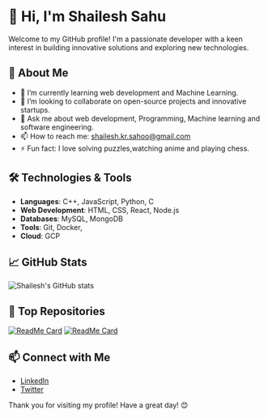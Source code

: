 # 👋 Hi, I'm Shailesh Sahu

Welcome to my GitHub profile! I'm a passionate developer with a keen interest in building innovative solutions and exploring new technologies.

## 🚀 About Me

- 🌱 I’m currently learning web development and Machine Learning.
- 👯 I’m looking to collaborate on open-source projects and innovative startups.
- 💬 Ask me about web development, Programming, Machine learning and software engineering.
- 📫 How to reach me: [shailesh.kr.sahoo@gmail.com](mailto:shailesh.kr.sahoo@gmail.com)
- ⚡ Fun fact: I love solving puzzles,watching anime and playing chess.

## 🛠️ Technologies & Tools

- **Languages**: C++, JavaScript, Python, C
- **Web Development**: HTML, CSS, React, Node.js
- **Databases**: MySQL, MongoDB
- **Tools**: Git, Docker, 
- **Cloud**: GCP

## 📈 GitHub Stats

![Shailesh's GitHub stats](https://github-readme-stats.vercel.app/api?username=shailesh-sahu&show_icons=true&theme=radical)

## 🌟 Top Repositories

[![ReadMe Card](https://github-readme-stats.vercel.app/api/pin/?username=shailesh-sahu&repo=work)](https://github.com/shailesh-sahu/work)
[![ReadMe Card](https://github-readme-stats.vercel.app/api/pin/?username=shailesh-sahu&repo=frontend)](https://github.com/shailesh-sahu/frontend)

## 📫 Connect with Me

- [LinkedIn](https://www.linkedin.com/in/shailesh-sahu)
- [Twitter](https://twitter.com/Shailesh_sahu)

Thank you for visiting my profile! Have a great day! 😊
